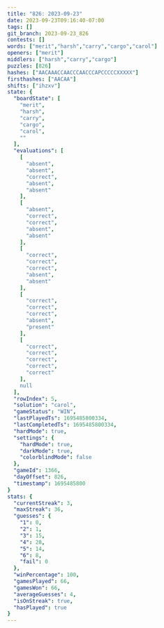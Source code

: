 ```yaml
---
title: "826: 2023-09-23"
date: 2023-09-23T09:16:40-07:00
tags: []
git_branch: 2023-09-23_826
contests: []
words: ["merit","harsh","carry","cargo","carol"]
openers: ["merit"]
middlers: ["harsh","carry","cargo"]
puzzles: [826]
hashes: ["AACAAACCAACCCAACCCAPCCCCCXXXXX"]
firsthashes: ["AACAA"]
shifts: ["ihzxv"]
state: {
  "boardState": [
    "merit",
    "harsh",
    "carry",
    "cargo",
    "carol",
    ""
  ],
  "evaluations": [
    [
      "absent",
      "absent",
      "correct",
      "absent",
      "absent"
    ],
    [
      "absent",
      "correct",
      "correct",
      "absent",
      "absent"
    ],
    [
      "correct",
      "correct",
      "correct",
      "absent",
      "absent"
    ],
    [
      "correct",
      "correct",
      "correct",
      "absent",
      "present"
    ],
    [
      "correct",
      "correct",
      "correct",
      "correct",
      "correct"
    ],
    null
  ],
  "rowIndex": 5,
  "solution": "carol",
  "gameStatus": "WIN",
  "lastPlayedTs": 1695485800334,
  "lastCompletedTs": 1695485800334,
  "hardMode": true,
  "settings": {
    "hardMode": true,
    "darkMode": true,
    "colorblindMode": false
  },
  "gameId": 1366,
  "dayOffset": 826,
  "timestamp": 1695485800
}
stats: {
  "currentStreak": 3,
  "maxStreak": 36,
  "guesses": {
    "1": 0,
    "2": 1,
    "3": 15,
    "4": 28,
    "5": 14,
    "6": 8,
    "fail": 0
  },
  "winPercentage": 100,
  "gamesPlayed": 66,
  "gamesWon": 66,
  "averageGuesses": 4,
  "isOnStreak": true,
  "hasPlayed": true
}
---
```

<!-- more -->
